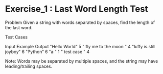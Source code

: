# Exercise_1 : Last Word Length Test

Problem
Given a string with words separated by spaces, find the length of the last word.

Test Cases

Input Example	Output
"Hello World"	5
" fly me to the moon "	4
"luffy is still joyboy"	6
"Python"	6
"a "	1
" test case "	4

Note: Words may be separated by multiple spaces, and the string may have leading/trailing spaces.

 

